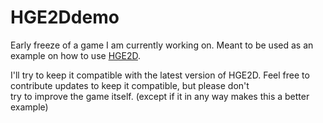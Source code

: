 HGE2Ddemo
=========

Early freeze of a game I am currently working on.
Meant to be used as an example on how to use [HGE2D](https://github.com/I3ck/HGE2D).  


I'll try to keep it compatible with the latest version of HGE2D.
Feel free to contribute updates to keep it compatible, but please don't  
try to improve the game itself. (except if it in any way makes this a better example)
